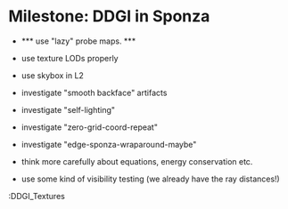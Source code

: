 # Milestone: DDGI in Sponza
  - *** use "lazy" probe maps. ***
  - use texture LODs properly
  - use skybox in L2
  - investigate "smooth backface" artifacts
  - investigate "self-lighting"
  - investigate "zero-grid-coord-repeat"
  - investigate "edge-sponza-wraparound-maybe"

  - think more carefully about equations, energy conservation etc.
  - use some kind of visibility testing (we already have the ray distances!)

  :DDGI_Textures
